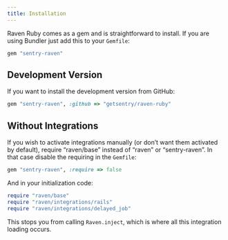 ```yaml
---
title: Installation
---
```


Raven Ruby comes as a gem and is straightforward to install. If you are using Bundler just add this to your `Gemfile`:

```ruby
gem "sentry-raven"
```

## Development Version

If you want to install the development version from GitHub:

```ruby
gem "sentry-raven", :github => "getsentry/raven-ruby"
```

## Without Integrations

If you wish to activate integrations manually (or don’t want them activated by default), require “raven/base” instead of “raven” or “sentry-raven”. In that case disable the requiring in the `Gemfile`:

```ruby
gem "sentry-raven", :require => false
```

And in your initialization code:

```ruby
require "raven/base"
require "raven/integrations/rails"
require "raven/integrations/delayed_job"
```

This stops you from calling `Raven.inject`, which is where all this integration loading occurs.
